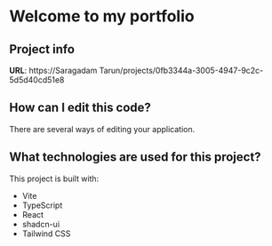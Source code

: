 # Welcome to my portfolio

## Project info

**URL**: https://Saragadam Tarun/projects/0fb3344a-3005-4947-9c2c-5d5d40cd51e8

## How can I edit this code?

There are several ways of editing your application.

## What technologies are used for this project?

This project is built with:

- Vite
- TypeScript
- React
- shadcn-ui
- Tailwind CSS
